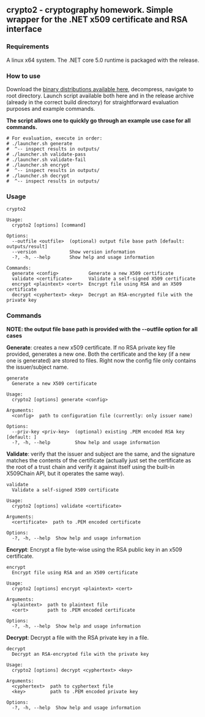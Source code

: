 ## crypto2 - cryptography homework. Simple wrapper for the .NET x509 certificate and RSA interface

### Requirements

A linux x64 system. The .NET core 5.0 runtime is packaged with the release.

### How to use

Download the [binary distributions available here](https://github.com/peteris-racinskis/crypto2/releases/tag/v1.1), decompress, navigate to root directory. Launch script available both here and in the release archive (already in the correct build directory) for straightforward evaluation purposes and example commands. 

**The script allows one to quickly go through an example use case for all commands.**
```
# For evaluation, execute in order:
# ./launcher.sh generate
#  ^-- inspect results in outputs/
# ./launcher.sh validate-pass
# ./launcher.sh validate-fail
# ./launcher.sh encrypt
#  ^-- inspect results in outputs/
# ./launcher.sh decrypt
#  ^-- inspect results in outputs/
```

### Usage

```
crypto2

Usage:
  crypto2 [options] [command]

Options:
  --outfile <outfile>  (optional) output file base path [default: outputs/result]
  --version            Show version information
  -?, -h, --help       Show help and usage information

Commands:
  generate <config>           Generate a new X509 certificate
  validate <certificate>      Validate a self-signed X509 certificate
  encrypt <plaintext> <cert>  Encrypt file using RSA and an X509 certificate
  decrypt <cyphertext> <key>  Decrypt an RSA-encrypted file with the private key
```

### Commands

**NOTE: the output file base path is provided with the --outfile option for all cases**


**Generate**: creates a new x509 certificate. If no RSA private key file provided, generates a new one. Both the certificate and the key (if a new one is generated) are stored to files. Right now the config file only contains the issuer/subject name.

```
generate
  Generate a new X509 certificate

Usage:
  crypto2 [options] generate <config>

Arguments:
  <config>  path to configuration file (currently: only issuer name)

Options:
  --priv-key <priv-key>  (optional) existing .PEM encoded RSA key [default: ]
  -?, -h, --help         Show help and usage information
```

**Validate**: verify that the issuer and subject are the same, and the signature matches the contents of the certificate (actually just set the certificate as the root of a trust chain and verify it against itself using the built-in X509Chain API, but it operates the same way).

```
validate
  Validate a self-signed X509 certificate

Usage:
  crypto2 [options] validate <certificate>

Arguments:
  <certificate>  path to .PEM encoded certificate

Options:
  -?, -h, --help  Show help and usage information
```


**Encrypt**: Encrypt a file byte-wise using the RSA public key in an x509 certificate.

```
encrypt
  Encrypt file using RSA and an X509 certificate

Usage:
  crypto2 [options] encrypt <plaintext> <cert>

Arguments:
  <plaintext>  path to plaintext file
  <cert>       path to .PEM encoded certificate

Options:
  -?, -h, --help  Show help and usage information
```

**Decrypt**: Decrypt a file with the RSA private key in a file.

```
decrypt
  Decrypt an RSA-encrypted file with the private key

Usage:
  crypto2 [options] decrypt <cyphertext> <key>

Arguments:
  <cyphertext>  path to cyphertext file
  <key>         path to .PEM encoded private key

Options:
  -?, -h, --help  Show help and usage information
```



